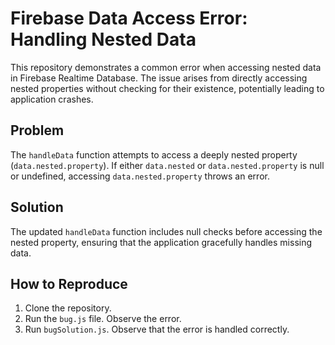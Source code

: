 # Firebase Data Access Error: Handling Nested Data

This repository demonstrates a common error when accessing nested data in Firebase Realtime Database. The issue arises from directly accessing nested properties without checking for their existence, potentially leading to application crashes.

## Problem

The `handleData` function attempts to access a deeply nested property (`data.nested.property`). If either `data.nested` or `data.nested.property` is null or undefined, accessing `data.nested.property` throws an error.

## Solution

The updated `handleData` function includes null checks before accessing the nested property, ensuring that the application gracefully handles missing data.

## How to Reproduce

1. Clone the repository.
2. Run the `bug.js` file. Observe the error.
3. Run `bugSolution.js`. Observe that the error is handled correctly. 